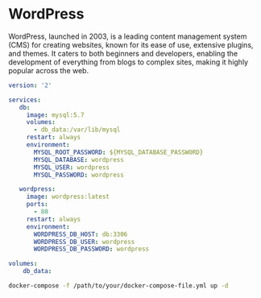 # WordPress

WordPress, launched in 2003, is a leading content management system (CMS) for creating websites, known for its ease of use, extensive plugins, and themes. It caters to both beginners and developers, enabling the development of everything from blogs to complex sites, making it highly popular across the web.

``` yaml linenums="1"
version: '2'

services:
   db:
     image: mysql:5.7
     volumes:
       - db_data:/var/lib/mysql
     restart: always
     environment:
       MYSQL_ROOT_PASSWORD: ${MYSQL_DATABASE_PASSWORD}
       MYSQL_DATABASE: wordpress
       MYSQL_USER: wordpress
       MYSQL_PASSWORD: wordpress

   wordpress:
     image: wordpress:latest
     ports:
       - 80
     restart: always
     environment:
       WORDPRESS_DB_HOST: db:3306
       WORDPRESS_DB_USER: wordpress
       WORDPRESS_DB_PASSWORD: wordpress

volumes:
    db_data:
```

```bash 
docker-compose -f /path/to/your/docker-compose-file.yml up -d
```